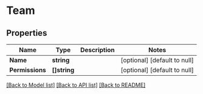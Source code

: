# Team

## Properties
Name | Type | Description | Notes
------------ | ------------- | ------------- | -------------
**Name** | **string** |  | [optional] [default to null]
**Permissions** | **[]string** |  | [optional] [default to null]

[[Back to Model list]](../README.md#documentation-for-models) [[Back to API list]](../README.md#documentation-for-api-endpoints) [[Back to README]](../README.md)


